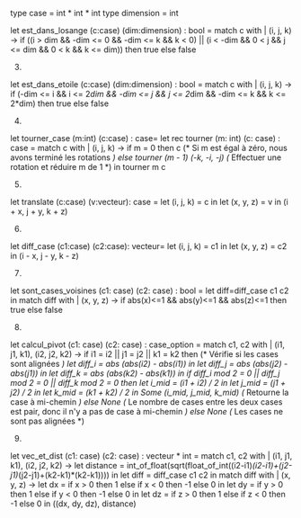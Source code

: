 
type case = int * int * int
type dimension = int
  
let est_dans_losange (c:case) (dim:dimension) : bool =
  match c with
  | (i, j, k) -> 
      if ((i > dim && -dim <= 0 && -dim <= k && k < 0) ||
          (i < -dim && 0 < j && j <= dim && 0 < k && k <= dim))
      then true
      else false 

3)
let est_dans_etoile (c:case) (dim:dimension) : bool =
  match c with
  | (i, j, k) -> 
      if (-dim <= i && i <= 2*dim &&
          -dim <= j && j <= 2*dim &&
          -dim <= k && k <= 2*dim)
      then true
      else false

4)
let tourner_case (m:int) (c:case) : case= 
  let rec tourner (m: int) (c: case)  : case = 
    match c with
    | (i, j, k) -> 
        if m = 0 then c (* Si m est égal à zéro, nous avons terminé les rotations *)
        else tourner  (m - 1) (-k, -i, -j) (* Effectuer une rotation et réduire m de 1 *) 
  in tourner m c

5)
let translate (c:case) (v:vecteur): case =
  let (i, j, k) = c in
  let (x, y, z) = v in
  (i + x, j + y, k + z)

6)
let diff_case (c1:case) (c2:case): vecteur=
  let (i, j, k) = c1 in
  let (x, y, z) = c2 in
  (i - x, j - y, k - z)

7)
let sont_cases_voisines (c1: case) (c2: case) : bool = 
  let diff=diff_case c1 c2 in
  match diff with
  | (x, y, z) ->
      if abs(x)<=1 && abs(y)<=1 && abs(z)<=1 
      then true
      else false

8)
let calcul_pivot (c1: case) (c2: case) : case_option =
  match c1, c2 with
  | (i1, j1, k1), (i2, j2, k2) ->
      if i1 = i2 || j1 = j2 || k1 = k2 then (* Vérifie si les cases sont alignées *)
        let diff_i = abs (abs(i2) - abs(i1)) in
        let diff_j = abs (abs(j2) - abs(j1)) in
        let diff_k = abs (abs(k2) - abs(k1)) in 
        if diff_i mod 2 = 0 || diff_j mod 2 = 0 || diff_k mod 2 = 0 then
          let i_mid = (i1 + i2) / 2 in
          let j_mid = (j1 + j2) / 2 in
          let k_mid = (k1 + k2) / 2 in
          Some (i_mid, j_mid, k_mid) (* Retourne la case à mi-chemin *) 
        else
          None (* Le nombre de cases entre les deux cases est pair, donc il n'y a pas de case à mi-chemin *)
      else
        None (* Les cases ne sont pas alignées *)

9)
let vec_et_dist (c1: case) (c2: case) : vecteur * int =
  match c1, c2 with
  | (i1, j1, k1), (i2, j2, k2) ->
      let distance = int_of_float(sqrt(float_of_int((i2-i1)*(i2-i1)+(j2-j1)*(j2-j1)+(k2-k1)*(k2-k1)))) in
      let diff = diff_case c1 c2 in
      match diff with
      | (x, y, z) -> 
          let dx = if x > 0 then 1 else if x < 0 then -1 else 0 in
          let dy = if y > 0 then 1 else if y < 0 then -1 else 0 in
          let dz = if z > 0 then 1 else if z < 0 then -1 else 0 in
          ((dx, dy, dz), distance)
